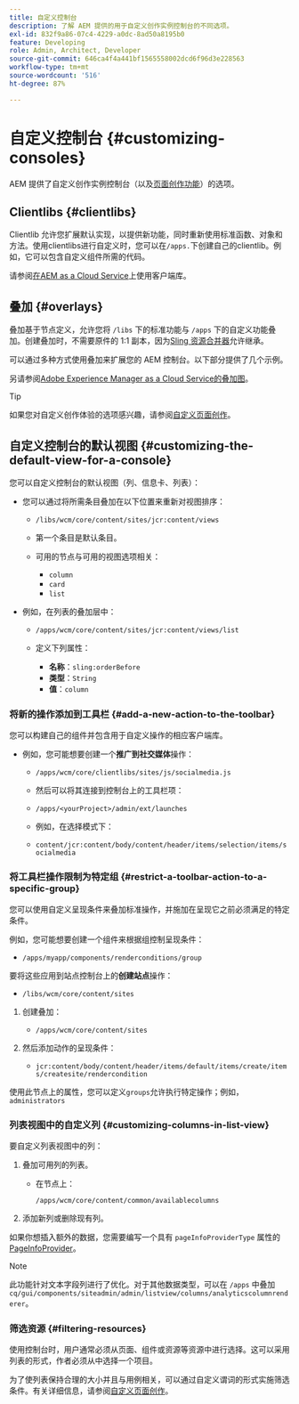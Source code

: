 ```yaml
---
title: 自定义控制台
description: 了解 AEM 提供的用于自定义创作实例控制台的不同选项。
exl-id: 832f9a86-07c4-4229-a0dc-8ad50a8195b0
feature: Developing
role: Admin, Architect, Developer
source-git-commit: 646ca4f4a441bf1565558002dcd6f96d3e228563
workflow-type: tm+mt
source-wordcount: '516'
ht-degree: 87%

---
```


# 自定义控制台 {#customizing-consoles}

AEM 提供了自定义创作实例控制台（以及[页面创作功能](/help/implementing/developing/extending/page-authoring.md)）的选项。

## Clientlibs {#clientlibs}

Clientlib 允许您扩展默认实现，以提供新功能，同时重新使用标准函数、对象和方法。使用clientlibs进行自定义时，您可以在`/apps.`下创建自己的clientlib。例如，它可以包含自定义组件所需的代码。

请参阅[在AEM as a Cloud Service](/help/implementing/developing/introduction/clientlibs.md)上使用客户端库。

## 叠加 {#overlays}

叠加基于节点定义，允许您将 `/libs` 下的标准功能与 `/apps` 下的自定义功能叠加。创建叠加时，不需要原件的 1:1 副本，因为[&#x200B; Sling 资源合并器](/help/implementing/developing/introduction/sling-resource-merger.md)允许继承。

可以通过多种方式使用叠加来扩展您的 AEM 控制台。以下部分提供了几个示例。

另请参阅[Adobe Experience Manager as a Cloud Service的叠加图](/help/implementing/developing/introduction/overlays.md)。

>[!TIP]
>
>如果您对自定义创作体验的选项感兴趣，请参阅[自定义页面创作](/help/implementing/developing/extending/page-authoring.md)。

## 自定义控制台的默认视图 {#customizing-the-default-view-for-a-console}

您可以自定义控制台的默认视图（列、信息卡、列表）：

* 您可以通过将所需条目叠加在以下位置来重新对视图排序：

   * `/libs/wcm/core/content/sites/jcr:content/views`

   * 第一个条目是默认条目。

   * 可用的节点与可用的视图选项相关：

      * `column`
      * `card`
      * `list`

* 例如，在列表的叠加层中：

   * `/apps/wcm/core/content/sites/jcr:content/views/list`

   * 定义下列属性：

      * **名称**：`sling:orderBefore`
      * **类型**：`String`
      * **值**：`column`

### 将新的操作添加到工具栏 {#add-a-new-action-to-the-toolbar}

您可以构建自己的组件并包含用于自定义操作的相应客户端库。

* 例如，您可能想要创建一个&#x200B;**推广到社交媒体**&#x200B;操作：

   * `/apps/wcm/core/clientlibs/sites/js/socialmedia.js`

   * 然后可以将其连接到控制台上的工具栏项：

   * `/apps/<yourProject>/admin/ext/launches`

   * 例如，在选择模式下：

   * `content/jcr:content/body/content/header/items/selection/items/socialmedia`

### 将工具栏操作限制为特定组 {#restrict-a-toolbar-action-to-a-specific-group}

您可以使用自定义呈现条件来叠加标准操作，并施加在呈现它之前必须满足的特定条件。

例如，您可能想要创建一个组件来根据组控制呈现条件：

* `/apps/myapp/components/renderconditions/group`

要将这些应用到站点控制台上的&#x200B;**创建站点**&#x200B;操作：

* `/libs/wcm/core/content/sites`

1. 创建叠加：

   * `/apps/wcm/core/content/sites`

1. 然后添加动作的呈现条件：

   * `jcr:content/body/content/header/items/default/items/create/items/createsite/rendercondition`

使用此节点上的属性，您可以定义`groups`允许执行特定操作；例如，`administrators`

### 列表视图中的自定义列 {#customizing-columns-in-list-view}

要自定义列表视图中的列：

1. 叠加可用列的列表。

   * 在节点上：

     `/apps/wcm/core/content/common/availablecolumns`

1. 添加新列或删除现有列。

如果你想插入额外的数据，您需要编写一个具有 `pageInfoProviderType` 属性的 [PageInfoProvider](https://developer.adobe.com/experience-manager/reference-materials/cloud-service/javadoc/com/day/cq/wcm/api/PageInfoProvider.html)。

>[!NOTE]
>
>此功能针对文本字段列进行了优化。对于其他数据类型，可以在 `/apps` 中叠加 `cq/gui/components/siteadmin/admin/listview/columns/analyticscolumnrenderer`。

### 筛选资源 {#filtering-resources}

使用控制台时，用户通常必须从页面、组件或资源等资源中进行选择。这可以采用列表的形式，作者必须从中选择一个项目。

为了使列表保持合理的大小并且与用例相关，可以通过自定义谓词的形式实施筛选条件。有关详细信息，请参阅[自定义页面创作](/help/implementing/developing/extending/page-authoring.md#filtering-resources)。

